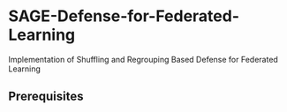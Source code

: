 # SAGE-Defense-for-Federated-Learning

Implementation of Shuffling and Regrouping Based Defense for Federated Learning

## Prerequisites

